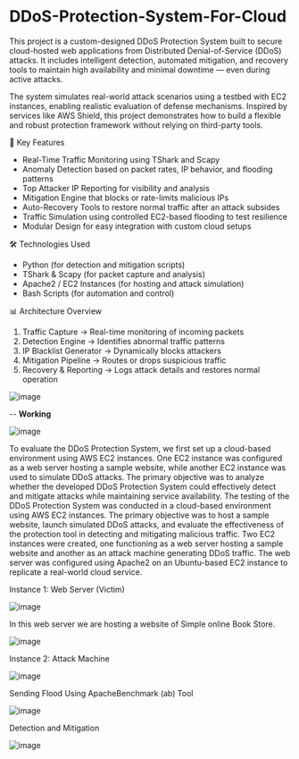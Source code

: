 # DDoS-Protection-System-For-Cloud

This project is a custom-designed DDoS Protection System built to secure cloud-hosted web applications from Distributed Denial-of-Service (DDoS) attacks. It includes intelligent detection, automated mitigation, and recovery tools to maintain high availability and minimal downtime — even during active attacks.

The system simulates real-world attack scenarios using a testbed with EC2 instances, enabling realistic evaluation of defense mechanisms. Inspired by services like AWS Shield, this project demonstrates how to build a flexible and robust protection framework without relying on third-party tools.

🔐 Key Features

- Real-Time Traffic Monitoring using TShark and Scapy
- Anomaly Detection based on packet rates, IP behavior, and flooding patterns
- Top Attacker IP Reporting for visibility and analysis
- Mitigation Engine that blocks or rate-limits malicious IPs
- Auto-Recovery Tools to restore normal traffic after an attack subsides
- Traffic Simulation using controlled EC2-based flooding to test resilience
- Modular Design for easy integration with custom cloud setups


🛠️ Technologies Used

- Python (for detection and mitigation scripts)
- TShark & Scapy (for packet capture and analysis)
- Apache2 / EC2 Instances (for hosting and attack simulation)
- Bash Scripts (for automation and control)


📊 Architecture Overview

1. Traffic Capture → Real-time monitoring of incoming packets
2. Detection Engine → Identifies abnormal traffic patterns
3. IP Blacklist Generator → Dynamically blocks attackers
4. Mitigation Pipeline → Routes or drops suspicious traffic
5. Recovery & Reporting → Logs attack details and restores normal operation


![image](https://github.com/user-attachments/assets/6858ee9f-80f0-4255-a506-26a82b9f6179)




 -- **Working**
 
![image](https://github.com/user-attachments/assets/f09df8a6-17d2-44b5-ac51-b95aec83640e)

To evaluate the DDoS Protection System, we first set up a cloud-based environment using AWS EC2 instances. One EC2 instance was configured as a web server hosting a sample website, while another EC2 instance was used to simulate DDoS attacks. The primary objective was to analyze whether the developed DDoS Protection System could effectively detect and mitigate attacks while maintaining service availability. The testing of the DDoS Protection System was conducted in a cloud-based environment using AWS EC2 instances. The primary objective was to host a sample website, launch simulated DDoS attacks, and evaluate the effectiveness of the protection tool in detecting and mitigating malicious traffic. Two EC2 instances were created, one functioning as a web server hosting a sample website and another as an attack machine generating DDoS traffic. The web server was configured using Apache2 on an Ubuntu-based EC2 instance to replicate a real-world cloud service.


Instance 1: Web Server (Victim)

 ![image](https://github.com/user-attachments/assets/b1cbe1a4-7abb-46d6-9859-74e3f2e3fe99)

In this web server we are hosting a website of Simple online Book Store. 

![image](https://github.com/user-attachments/assets/003cc889-6037-4fdf-a5c8-78fd7351eae6)


 
Instance 2: Attack Machine
 
![image](https://github.com/user-attachments/assets/2084911e-4a42-454d-9821-9e13fedc16cd)

Sending Flood Using ApacheBenchmark (ab) Tool

 ![image](https://github.com/user-attachments/assets/767fc815-f797-455b-b021-6db5e7d6f028)




Detection and Mitigation

 ![image](https://github.com/user-attachments/assets/fbc7f729-29b1-494a-8a70-3f868b9b344b)

